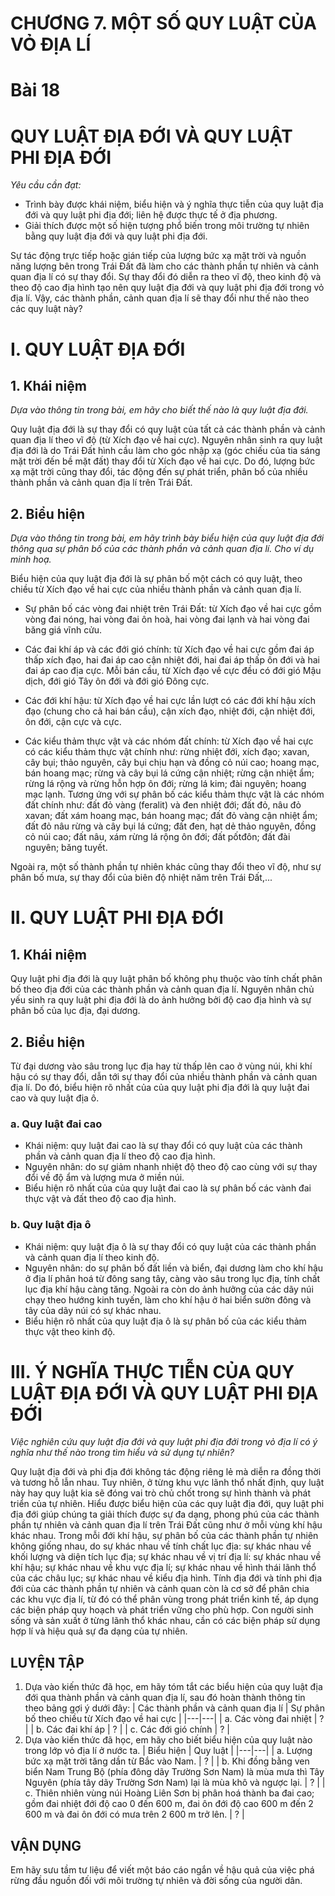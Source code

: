# CHƯƠNG 7. MỘT SỐ QUY LUẬT CỦA VỎ ĐỊA LÍ

# Bài 18
# QUY LUẬT ĐỊA ĐỚI VÀ QUY LUẬT PHI ĐỊA ĐỚI

*Yêu cầu cần đạt:*
- Trình bày được khái niệm, biểu hiện và ý nghĩa thực tiễn của quy luật địa đới và quy luật phi địa đới; liên hệ được thực tế ở địa phương.
- Giải thích được một số hiện tượng phổ biến trong môi trường tự nhiên bằng quy luật địa đới và quy luật phi địa đới.

Sự tác động trực tiếp hoặc gián tiếp của lượng bức xạ mặt trời và nguồn năng lượng bên trong Trái Đất đã làm cho các thành phần tự nhiên và cảnh quan địa lí có sự thay đổi. Sự thay đổi đó diễn ra theo vĩ độ, theo kinh độ và theo độ cao địa hình tạo nên quy luật địa đới và quy luật phi địa đới trong vỏ địa lí. Vậy, các thành phần, cảnh quan địa lí sẽ thay đổi như thế nào theo các quy luật này?

# I. QUY LUẬT ĐỊA ĐỚI
## 1. Khái niệm

*Dựa vào thông tin trong bài, em hãy cho biết thế nào là quy luật địa đới.*

Quy luật địa đới là sự thay đổi có quy luật của tất cả các thành phần và cảnh quan địa lí theo vĩ độ (từ Xích đạo về hai cực). Nguyên nhân sinh ra quy luật địa đới là do Trái Đất hình cầu làm cho góc nhập xạ (góc chiếu của tia sáng mặt trời đến bề mặt đất) thay đổi từ Xích đạo về hai cực. Do đó, lượng bức xạ mặt trời cũng thay đổi, tác động đến sự phát triển, phân bố của nhiều thành phần và cảnh quan địa lí trên Trái Đất.

## 2. Biểu hiện

*Dựa vào thông tin trong bài, em hãy trình bày biểu hiện của quy luật địa đới thông qua sự phân bố của các thành phần và cảnh quan địa lí. Cho ví dụ minh hoạ.*

Biểu hiện của quy luật địa đới là sự phân bố một cách có quy luật, theo chiều từ Xích đạo về hai cực của nhiều thành phần và cảnh quan địa lí.
- Sự phân bố các vòng đai nhiệt trên Trái Đất: từ Xích đạo về hai cực gồm vòng đai nóng, hai vòng đai ôn hoà, hai vòng đai lạnh và hai vòng đai băng giá vĩnh cửu.

- Các đai khí áp và các đới gió chính: từ Xích đạo về hai cực gồm đai áp thấp xích đạo, hai đai áp cao cận nhiệt đới, hai đai áp thấp ôn đới và hai đai áp cao địa cực. Mỗi bán cầu, từ Xích đạo về cực đều có đới gió Mậu dịch, đới gió Tây ôn đới và đới gió Đông cực.

- Các đới khí hậu: từ Xích đạo về hai cực lần lượt có các đới khí hậu xích đạo (chung cho cả hai bán cầu), cận xích đạo, nhiệt đới, cận nhiệt đới, ôn đới, cận cực và cực.

- Các kiểu thảm thực vật và các nhóm đất chính: từ Xích đạo về hai cực có các kiểu thảm thực vật chính như: rừng nhiệt đới, xích đạo; xavan, cây bụi; thảo nguyên, cây bụi chịu hạn và đồng cỏ núi cao; hoang mạc, bán hoang mạc; rừng và cây bụi lá cứng cận nhiệt; rừng cận nhiệt ẩm; rừng lá rộng và rừng hỗn hợp ôn đới; rừng lá kim; đài nguyên; hoang mạc lạnh. Tương ứng với sự phân bố các kiểu thảm thực vật là các nhóm đất chính như: đất đỏ vàng (feralit) và đen nhiệt đới; đất đỏ, nâu đỏ xavan; đất xám hoang mạc, bán hoang mạc; đất đỏ vàng cận nhiệt ẩm; đất đỏ nâu rừng và cây bụi lá cứng; đất đen, hạt dẻ thảo nguyên, đồng cỏ núi cao; đất nâu, xám rừng lá rộng ôn đới; đất pốtđôn; đất đài nguyên; băng tuyết.

Ngoài ra, một số thành phần tự nhiên khác cũng thay đổi theo vĩ độ, như sự phân bố mưa, sự thay đổi của biên độ nhiệt năm trên Trái Đất,...

# II. QUY LUẬT PHI ĐỊA ĐỚI
## 1. Khái niệm

Quy luật phi địa đới là quy luật phân bố không phụ thuộc vào tính chất phân bố theo địa đới của các thành phần và cảnh quan địa lí. Nguyên nhân chủ yếu sinh ra quy luật phi địa đới là do ảnh hưởng bởi độ cao địa hình và sự phân bố của lục địa, đại dương.

## 2. Biểu hiện

Từ đại dương vào sâu trong lục địa hay từ thấp lên cao ở vùng núi, khi khí hậu có sự thay đổi, dẫn tới sự thay đổi của nhiều thành phần và cảnh quan địa lí. Do đó, biểu hiện rõ nhất của của quy luật phi địa đới là quy luật đai cao và quy luật địa ô.

### a. Quy luật đai cao

- Khái niệm: quy luật đai cao là sự thay đổi có quy luật của các thành phần và cảnh quan địa lí theo độ cao địa hình.
- Nguyên nhân: do sự giảm nhanh nhiệt độ theo độ cao cùng với sự thay đổi về độ ẩm và lượng mưa ở miền núi.
- Biểu hiện rõ nhất của của quy luật đai cao là sự phân bố các vành đai thực vật và đất theo độ cao địa hình.

### b. Quy luật địa ô

- Khái niệm: quy luật địa ô là sự thay đổi có quy luật của các thành phần và cảnh quan địa lí theo kinh độ.
- Nguyên nhân: do sự phân bố đất liền và biển, đại dương làm cho khí hậu ở địa lí phân hoá từ đông sang tây, càng vào sâu trong lục địa, tính chất lục địa khí hậu càng tăng. Ngoài ra còn do ảnh hưởng của các dãy núi chạy theo hướng kinh tuyến, làm cho khí hậu ở hai biển sườn đông và tây của dãy núi có sự khác nhau.
- Biểu hiện rõ nhất của quy luật địa ô là sự phân bố của các kiểu thảm thực vật theo kinh độ.

# III. Ý NGHĨA THỰC TIỄN CỦA QUY LUẬT ĐỊA ĐỚI VÀ QUY LUẬT PHI ĐỊA ĐỚI

*Việc nghiên cứu quy luật địa đới và quy luật phi địa đới trong vỏ địa lí có ý nghĩa như thế nào trong tìm hiểu và sử dụng tự nhiên?*

Quy luật địa đới và phi địa đới không tác động riêng lẻ mà diễn ra đồng thời và tương hỗ lẫn nhau. Tuy nhiên, ở từng khu vực lãnh thổ nhất định, quy luật này hay quy luật kia sẽ đóng vai trò chủ chốt trong sự hình thành và phát triển của tự nhiên. Hiểu được biểu hiện của các quy luật địa đới, quy luật phi địa đới giúp chúng ta giải thích được sự đa dạng, phong phú của các thành phần tự nhiên và cảnh quan địa lí trên Trái Đất cũng như ở mỗi vùng khí hậu khác nhau. Trong mỗi đới khí hậu, sự phân bố của các thành phần tự nhiên không giống nhau, do sự khác nhau về tính chất lục địa: sự khác nhau về khối lượng và diện tích lục địa; sự khác nhau về vị trí địa lí: sự khác nhau về khí hậu; sự khác nhau về khu vực địa lí; sự khác nhau về hình thái lãnh thổ của các châu lục; sự khác nhau về kiểu địa hình. Tính địa đới và tính phi địa đới của các thành phần tự nhiên và cảnh quan còn là cơ sở để phân chia các khu vực địa lí, từ đó có thể phân vùng trong phát triển kinh tế, áp dụng các biện pháp quy hoạch và phát triển vững cho phù hợp. Con người sinh sống và sản xuất ở từng lãnh thổ khác nhau, cần có các biện pháp sử dụng hợp lí và hiệu quả sự đa dạng của tự nhiên.

## LUYỆN TẬP
1. Dựa vào kiến thức đã học, em hãy tóm tắt các biểu hiện của quy luật địa đới qua thành phần và cảnh quan địa lí, sau đó hoàn thành thông tin theo bảng gợi ý dưới đây:
| Các thành phần và cảnh quan địa lí | Sự phân bố theo chiều từ Xích đạo về hai cực |
|---|---|
| a. Các vòng đai nhiệt | ? |
| b. Các đai khí áp | ? |
| c. Các đới gió chính | ? |
2. Dựa vào kiến thức đã học, em hãy cho biết biểu hiện của quy luật nào trong lớp vỏ địa lí ở nước ta.
| Biểu hiện | Quy luật |
|---|---|
| a. Lượng bức xạ mặt trời tăng dần từ Bắc vào Nam. | ? |
| b. Khi đồng bằng ven biển Nam Trung Bộ (phía đông dãy Trường Sơn Nam) là mùa mưa thì Tây Nguyên (phía tây dãy Trường Sơn Nam) lại là mùa khô và ngược lại. | ? |
| c. Thiên nhiên vùng núi Hoàng Liên Sơn bị phân hoá thành ba đai cao; gồm đai nhiệt đới độ cao 0 đến 600 m, đai ôn đới độ cao 600 m đến 2 600 m và đai ôn đới có mưa trên 2 600 m trở lên. | ? |

## VẬN DỤNG
Em hãy sưu tầm tư liệu để viết một báo cáo ngắn về hậu quả của việc phá rừng đầu nguồn đối với môi trường tự nhiên và đời sống của người dân.
